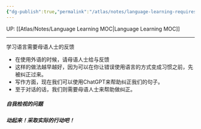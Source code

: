 ```yaml
---
{"dg-publish":true,"permalink":"/atlas/notes/language-learning-requires-good-feedback/","noteIcon":""}
---
```


UP: [[Atlas/Notes/Language Learning MOC\|Language Learning MOC]]

---


学习语言需要母语人士的反馈
- 在使用外语的时候，请母语人士给与反馈
- 这样的做法越早越好，因为可以在你让错误使用语言的方式变成习惯之前，先被纠正过来。
- 写作方面，现在我们可以使用ChatGPT来帮助纠正我们的句子。
- 至于对话的话，我们则需要母语人士来帮助做纠正。

##### 自我检视的问题


##### 动起来！采取实际的行动吧！